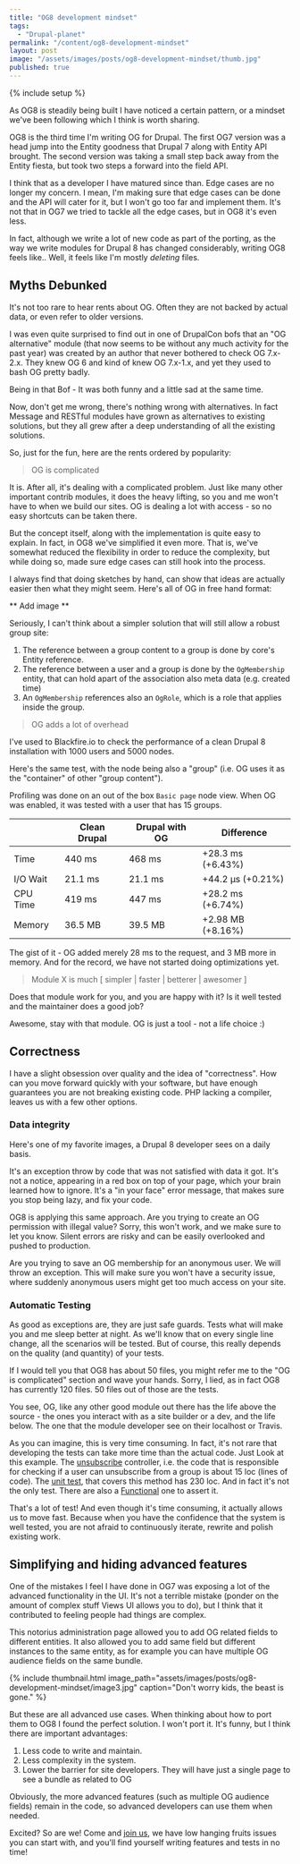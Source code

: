 ```yaml
---
title: "OG8 development mindset"
tags:
  - "Drupal-planet"
permalink: "/content/og8-development-mindset"
layout: post
image: "/assets/images/posts/og8-development-mindset/thumb.jpg"
published: true
---
```


{% include setup %}

As OG8 is steadily being built I have noticed a certain pattern, or a mindset we've been following which I think is worth sharing.

OG8 is the third time I'm writing OG for Drupal. The first OG7 version was a head jump into the Entity goodness that Drupal 7 along with Entity API brought. The second version was taking a small step back away from the Entity fiesta, but took two steps a forward into the field API.

I think that as a developer I have matured since than. Edge cases are no longer my concern. I mean, I'm making sure that edge cases can be done and the API will cater for it, but I won't go too far and implement them. It's not that in OG7 we tried to tackle all the edge cases, but in OG8 it's even less.

In fact, although we write a lot of new code as part of the porting, as the way we write modules for Drupal 8 has changed considerably, writing OG8 feels like.. Well, it feels like I'm mostly _deleting_ files.

## Myths Debunked





It's not too rare to hear rents about OG. Often they are not backed by actual data, or even refer to older versions.  
<!-- more -->
I was even quite surprised to find out in one of DrupalCon bofs that an "OG alternative" module (that now seems to be without any much activity for the past year) was created by an author that never bothered to check OG 7.x-2.x. They knew OG 6 and kind of knew OG 7.x-1.x, and yet they used to bash OG pretty badly.

Being in that Bof - It was both funny and a little sad at the same time.

Now, don't get me wrong, there's nothing wrong with alternatives. In fact Message and RESTful modules have grown as alternatives to existing solutions, but they all grew after a deep understanding of all the existing solutions.

So, just for the fun, here are the rents ordered by popularity:

> OG is complicated

It is. After all, it's dealing with a complicated problem. Just like many other important contrib modules, it does the heavy lifting, so you and me won't have to when we build our sites. OG is dealing a lot with access - so no easy shortcuts can be taken there.

But the concept itself, along with the implementation is quite easy to explain. In fact, in OG8 we've simplified it even more. That is, we've somewhat reduced the flexibility in order to reduce the complexity, but while doing so, made sure edge cases can still hook into the process.

I always find that doing sketches by hand, can show that ideas are actually easier then what they might seem. Here's all of OG in free hand format:

** Add image **

Seriously, I can't think about a simpler solution that will still allow a robust group site:

1. The reference between a group content to a group is done by core's Entity reference.
1. The reference between a user and a group is done by the `OgMembership` entity, that can hold apart of the association also meta data (e.g. created time)
1. An `OgMembership` references also an `OgRole`, which is a role that applies inside the group.

> OG adds a lot of overhead

I've used to Blackfire.io to check the performance of a clean Drupal 8 installation with 1000 users and 5000 nodes.

Here's the same test, with the node being also a "group" (i.e. OG uses it as the "container" of other "group content").

Profiling was done on an out of the box `Basic page` node view.
When OG was enabled, it was tested with a user that has 15 groups.

|          | Clean Drupal | Drupal with OG | Difference        |
|----------|--------------|----------------|-------------------|
| Time     | 440 ms       | 468 ms         | +28.3 ms (+6.43%) |
| I/O Wait | 21.1 ms      | 21.1 ms        | +44.2 µs (+0.21%) |
| CPU Time | 419 ms       | 447 ms         | +28.2 ms (+6.74%) |
| Memory   | 36.5 MB      | 39.5 MB        | +2.98 MB (+8.16%) |

The gist of it - OG added merely 28 ms to the request, and 3 MB more in memory. And for the record, we have not started doing optimizations yet.


> Module X is much [ simpler | faster | betterer | awesomer ]

Does that module work for you, and you are happy with it? Is it well tested and the maintainer does a good job?

Awesome, stay with that module. OG is just a tool - not a life choice :)

## Correctness

I have a slight obsession over quality and the idea of "correctness". How can you move forward quickly with your software, but have enough guarantees you are not breaking existing code. PHP lacking a compiler, leaves us with a few other options.

### Data integrity

Here's one of my favorite images, a Drupal 8 developer sees on a daily basis.

It's an exception throw by code that was not satisfied with data it got. It's not a notice, appearing in a red box on top of your page, which your brain learned how to ignore. It's a "in your face" error message, that makes sure you stop being lazy, and fix your code.

OG8 is applying this same approach. Are you trying to create an OG permission with illegal value? Sorry, this won't work, and we make sure to let you know. Silent errors are risky and can be easily overlooked and pushed to production.

Are you trying to save an OG membership for an anonymous user. We will throw an exception. This will make sure you won't have a security issue, where suddenly anonymous users might get too much access on your site.

### Automatic Testing

As good as exceptions are, they are just safe guards. Tests what will make you and me sleep better at night. As we'll know that on every single line change, all the scenarios will be tested. But of course, this really depends on the quality (and quantity) of your tests.

If I would tell you that OG8 has about 50 files, you might refer me to the "OG is complicated" section and wave your hands. Sorry, I lied, as in fact OG8 has currently 120 files. 50 files out of those are the tests.

You see, OG, like any other good module out there has the life above the source - the ones you interact with as a site builder or a dev, and the life below. The one that the module developer see on their localhost or Travis.

As you can imagine, this is very time consuming. In fact, it's not rare that developing the tests can take more time than the actual code. Just Look at this example. The [unsubscribe](https://github.com/Gizra/og/blob/6bc7a861cdc5ded1b77c717a5397af0dabdd6345/src/Controller/SubscriptionController.php#L146-L177)  controller, i.e. the code that is responsible for checking if a user can unsubscribe from a group is about 15 loc (lines of code). The [unit test](https://github.com/Gizra/og/blob/6bc7a861cdc5ded1b77c717a5397af0dabdd6345/tests/src/Unit/SubscriptionControllerTest.php), that covers this method has 230 loc. And in fact it's not the only test. There are also a [Functional](https://github.com/Gizra/og/blob/6bc7a861cdc5ded1b77c717a5397af0dabdd6345/tests/src/Functional/GroupSubscribeTest.php) one to assert it.

That's a lot of test! And even though it's time consuming, it actually allows us to move fast. Because when you have the confidence that the system is well tested, you are not afraid to continuously iterate, rewrite and polish existing work.

## Simplifying and hiding advanced features

One of the mistakes I feel I have done in OG7 was exposing a lot of the advanced functionality in the UI. It's not a terrible mistake (ponder on the amount of complex stuff Views UI allows you to do), but I think that it contributed to feeling people had things are complex.

This notorius administration page allowed you to add OG related fields to different entities. It also allowed you to add same field but different instances to the same entity, as for example you can have multiple OG audience fields on the same bundle.

{% include thumbnail.html image_path="assets/images/posts/og8-development-mindset/image3.jpg" caption="Don't worry kids, the beast is gone." %}

But these are all advanced use cases. When thinking about how to port them to OG8 I found the perfect solution. I won't port it. It's funny, but I think there are important advantages:

1. Less code to write and maintain.
1. Less complexity in the system.
1. Lower the barrier for site developers. They will have just a single page to see a bundle as related to OG

Obviously, the more advanced features (such as multiple OG audience fields) remain in the code, so advanced developers can use them when needed.

Excited? So are we! Come and [join us](https://github.com/Gizra/og), we have low hanging fruits issues you can start with, and you'll find yourself writing features and tests in no time!
